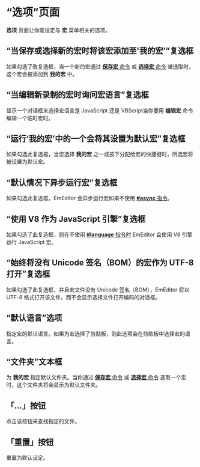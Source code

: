 # “选项”页面

**选项** 页面让你能设定与 **宏** 菜单相关的选项。

## “当保存或选择新的宏时将该宏添加至'我的宏'”复选框

如果勾选了改复选框，当一个新的宏通过 [**保存宏** 命令](../../../cmd/macros/macro_save) 或 [**选择宏** 命令](../../../cmd/macros/macro_select) 被选取时，这个宏会被添加到 **我的宏** 中。

## “当编辑新录制的宏时询问宏语言”复选框

显示一个对话框来选择宏语言是 JavaScript 还是 VBScript当你要用 **编辑宏** 命令编辑一个临时宏时。

## “运行‘我的宏’中的一个会将其设置为默认宏”复选框

如果勾选此复选框，当您选择 **我的宏** 之一或按下分配给宏的快捷键时，所选宏将被设置为默认宏。

## “默认情况下异步运行宏”复选框

如果勾选此复选框，EmEditor 会异步运行宏如果不使用 [**#async** 指令](../../../macro/directive/async)。

## “使用 V8 作为 JavaScript 引擎”复选框

如果勾选了此复选框，则在不使用 [**#language** 指令时](../../../macro/directive/language) EmEditor 会使用 V8 引擎运行 JavaScript 宏。

## “始终将没有 Unicode 签名（BOM）的宏作为 UTF-8 打开”复选框

如果勾选了此复选框，并且宏文件没有 Unicode 签名（BOM），EmEditor 将以 UTF-8 格式打开该文件，而不会显示选择文件打开编码的对话框。

## “默认语言”选项

指定宏的默认语言。如果为宏选择了剪贴板，则此选项会在剪贴板中选择宏的语言。

## “文件夹”文本框

为 **我的宏** 指定默认文件夹。当你通过 [**保存宏** 命令](../../../cmd/macros/macro_save) 或 [**选择宏** 命令](../../../cmd/macros/macro_select) 选取一个宏时，这个文件夹将会显示为默认文件夹。

## 「...」按钮

点击该按钮来查找指定的文件。

## 「重置」按钮

重置为默认设定。

